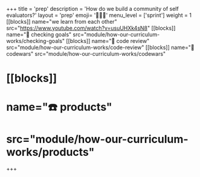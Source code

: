 +++
title = 'prep'
description = 'How do we build a community of self evaluators?'
layout = 'prep'
emoji= '🧑🏾‍💻'
menu_level = ['sprint']
weight = 1
[[blocks]]
name="we learn from each other"
src="https://www.youtube.com/watch?v=usuUHXk4sN8"
[[blocks]]
name="🎯 checking goals"
src="module/how-our-curriculum-works/checking-goals"
[[blocks]]
name="📝 code review"
src="module/how-our-curriculum-works/code-review"
[[blocks]]
name="👾 codewars"
src="module/how-our-curriculum-works/codewars"
# [[blocks]]
# name="☎️ products"
# src="module/how-our-curriculum-works/products"
+++
